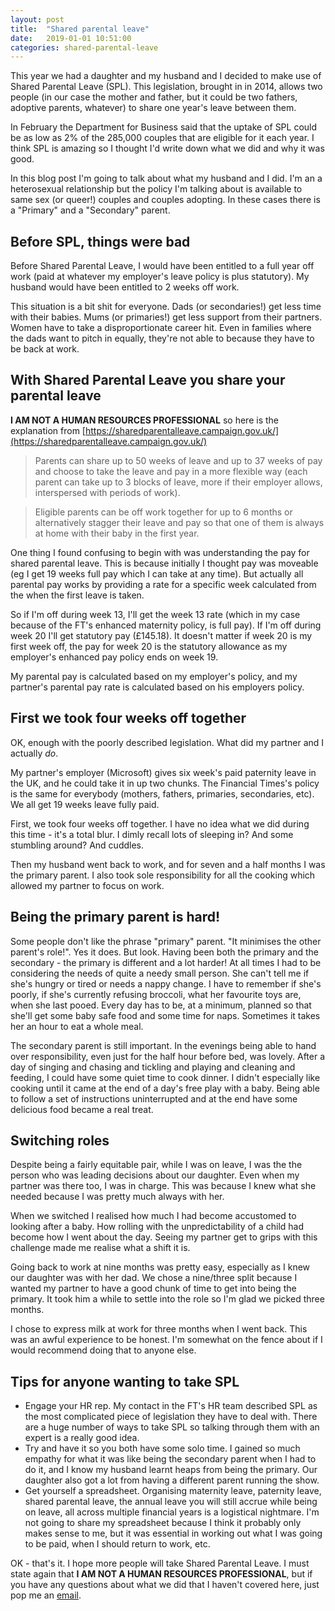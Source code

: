 ```yaml
---
layout: post
title:  "Shared parental leave"
date:   2019-01-01 10:51:00
categories: shared-parental-leave
---
```

This year we had a daughter and my husband and I decided to make use of Shared Parental Leave (SPL). This legislation, brought in in 2014, allows two people (in our case the mother and father, but it could be two fathers, adoptive parents, whatever) to share one year's leave between them.

In February the Department for Business said that the uptake of SPL could be as low as 2% of the 285,000 couples that are eligible for it each year. I think SPL is amazing so I thought I'd write down what we did and why it was good.

In this blog post I'm going to talk about what my husband and I did.  I'm an a heterosexual relationship but the policy I'm talking about is available to same sex (or queer!) couples and couples adopting. In these cases there is a "Primary" and a "Secondary" parent.

## Before SPL, things were bad

Before Shared Parental Leave, I would have been entitled to a full year off work (paid at whatever my employer's leave policy is plus statutory). My husband would have been entitled to 2 weeks off work.

This situation is a bit shit for everyone. Dads (or secondaries!) get less time with their babies. Mums (or primaries!) get less support from their partners. Women have to take a disproportionate career hit. Even in families where the dads want to pitch in equally, they're not able to because they have to be back at work.

## With Shared Parental Leave you share your parental leave

**I AM NOT A HUMAN RESOURCES PROFESSIONAL** so here is the explanation from [https://sharedparentalleave.campaign.gov.uk/](https://sharedparentalleave.campaign.gov.uk/)

>Parents can share up to 50 weeks of leave and up to 37 weeks of pay and choose to take the leave and pay in a more flexible way (each parent can take up to 3 blocks of leave, more if their employer allows, interspersed with periods of work).

>Eligible parents can be off work together for up to 6 months or alternatively stagger their leave and pay so that one of them is always at home with their baby in the first year.

One thing I found confusing to begin with was understanding the pay for shared parental leave. This is because initially I thought pay was moveable (eg I get 19 weeks full pay which I can take at any time). But actually all parental pay works by providing a rate for a specific week calculated from the when the first leave is taken.

So if I'm off during week 13, I'll get the week 13 rate (which in my case because of the FT's enhanced maternity policy, is full pay). If I'm off during week 20 I'll get statutory pay (£145.18). It doesn't matter if week 20 is my first week off, the pay for week 20 is the statutory allowance as my employer's enhanced pay policy ends on week 19.

My parental pay is calculated based on my employer's policy, and my partner's parental pay rate is calculated based on his employers policy.

## First we took four weeks off together

OK, enough with the poorly described legislation. What did my partner and I actually *do*.

My partner's employer (Microsoft) gives six week's paid paternity leave in the UK, and he could take it in up two chunks. The Financial Times's policy is the same for everybody (mothers, fathers, primaries, secondaries, etc). We all get 19 weeks leave fully paid.

First, we took four weeks off together. I have no idea what we did during this time - it's a total blur. I dimly recall lots of sleeping in? And some stumbling around? And cuddles.

Then my husband went back to work, and for seven and a half months I was the primary parent. I also took sole responsibility for all the cooking which allowed my partner to focus on work.

## Being the primary parent is hard!

Some people don't like the phrase "primary" parent. "It minimises the other parent's role!". Yes it does. But look. Having been both the primary and the secondary - the primary is different and a lot harder! At all times I had to be considering the needs of quite a needy small person. She can't tell me if she's hungry or tired or needs a nappy change. I have to remember if she's poorly, if she's currently refusing broccoli, what her favourite toys are, when she last pooed. Every day has to be, at a minimum, planned so that she'll get some baby safe food and some time for naps. Sometimes it takes her an hour to eat a whole meal.

The secondary parent is still important. In the evenings being able to hand over responsibility, even just for the half hour before bed, was lovely. After a day of singing and chasing and tickling and playing and cleaning and feeding, I could have some quiet time to cook dinner. I didn't especially like cooking until it came at the end of a day's free play with a baby. Being able to follow a set of instructions uninterrupted and at the end have some delicious food became a real treat.

## Switching roles

Despite being a fairly equitable pair, while I was on leave, I was the the person who was leading decisions about our daughter. Even when my partner was there too, I was in charge. This was because I knew what she needed because I was pretty much always with her.

When we switched I realised how much I had become accustomed to looking after a baby. How rolling with the unpredictability of a child had become how I went about the day. Seeing my partner get to grips with this challenge made me realise what a shift it is.

Going back to work at nine months was pretty easy, especially as I knew our daughter was with her dad. We chose a nine/three split because I wanted my partner to have a good chunk of time to get into being the primary. It took him a while to settle into the role so I'm glad we picked three months.

I chose to express milk at work for three months when I went back. This was an awful experience to be honest. I'm somewhat on the fence about if I would recommend doing that to anyone else.

## Tips for anyone wanting to take SPL

* Engage your HR rep. My contact in the FT's HR team described SPL as the most complicated piece of legislation they have to deal with. There are a huge number of ways to take SPL so talking through them with an expert is a really good idea.
* Try and have it so you both have some solo time. I gained so much empathy for what it was like being the secondary parent when I had to do it, and I know my husband learnt heaps from being the primary. Our daughter also got a lot from having a different parent running the show.
* Get yourself a spreadsheet. Organising maternity leave, paternity leave, shared parental leave, the annual leave you will still accrue while being on leave, all across multiple financial years is a logistical nightmare. I'm not going to share my spreadsheet because I think it probably only makes sense to me, but it was essential in working out what I was going to be paid, when I should return to work, etc.

OK - that's it. I hope more people will take Shared Parental Leave. I must state again that **I AM NOT A HUMAN RESOURCES PROFESSIONAL**, but if you have any questions about what we did that I haven't covered here, just pop me an [email](mailto:alice.bartlett@gmail.com).
